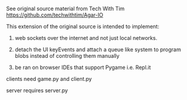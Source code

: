 See original source material from Tech With Tim https://github.com/techwithtim/Agar-IO

This extension of the original source is intended to implement:
 
1) web sockets over the internet and not just local networks.

2) detach the UI keyEvents and attach a queue like system to program blobs instead of controlling them manually

3) be ran on browser IDEs that support Pygame i.e. Repl.it

clients need game.py and client.py

server requires server.py

